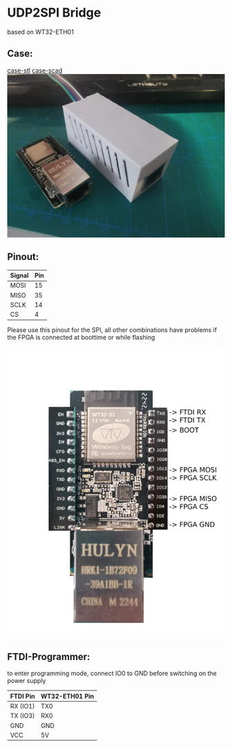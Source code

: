# UDP2SPI Bridge

based on WT32-ETH01

## Case:

[case-stl](wt32eth0-case.stl)
[case-scad](wt32eth0-case.scad)
![CAse](wt32eth0-case.jpg?raw=true "Case")

## Pinout:

| Signal | Pin |
| --- | --- |
| MOSI | 15 |
| MISO | 35 |
| SCLK | 14 |
| CS | 4 |

Please use this pinout for the SPI, all other combinations have problems if the FPGA is connected at boottime or while flashing

![Pinout](pinout.jpg?raw=true "Pinout")

## FTDI-Programmer:

to enter programming mode, connect IO0 to GND before switching on the power supply

| FTDI Pin | WT32-ETH01 Pin |
| --- | --- |
| RX (IO1) | TX0 |
| TX (IO3) | RX0 |
| GND | GND |
| VCC | 5V |


